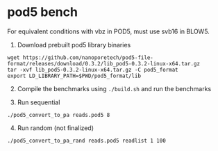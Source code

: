 # pod5 bench

For equivalent conditions with vbz in POD5, must use svb16 in BLOW5.

1. Download prebuilt pod5 library binaries

```
wget https://github.com/nanoporetech/pod5-file-format/releases/download/0.3.2/lib_pod5-0.3.2-linux-x64.tar.gz
tar -xvf lib_pod5-0.3.2-linux-x64.tar.gz -C pod5_format
export LD_LIBRARY_PATH=$PWD/pod5_format/lib
```
2. Compile the benchmarks using `./build.sh` and run the benchmarks

3. Run sequential
```
./pod5_convert_to_pa reads.pod5 8
```
4. Run random (not finalized)
```
./pod5_convert_to_pa_rand reads.pod5 readlist 1 100
```
